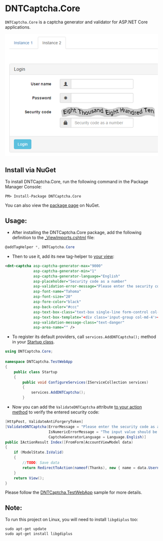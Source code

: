 DNTCaptcha.Core
=======
`DNTCaptcha.Core` is a captcha generator and validator for ASP.NET Core applications.

![dntcaptcha](/src/DNTCaptcha.TestWebApp/Content/dntcaptcha.png)


Install via NuGet
-----------------
To install DNTCaptcha.Core, run the following command in the Package Manager Console:

```
PM> Install-Package DNTCaptcha.Core
```

You can also view the [package page](http://www.nuget.org/packages/DNTCaptcha.Core/) on NuGet.



Usage:
-----------------
- After installing the DNTCaptcha.Core package, add the following definition to the [_ViewImports.cshtml](/src/DNTCaptcha.TestWebApp/Views/_ViewImports.cshtml) file:
```csharp
@addTagHelper *, DNTCaptcha.Core
```

- Then to use it, add its new tag-helper to [your view](/src/DNTCaptcha.TestWebApp/Views/Home/_LoginFormBody.cshtml):
```xml
<dnt-captcha asp-captcha-generator-max="9000"
             asp-captcha-generator-min="1"
             asp-captcha-generator-language="English"
             asp-placeholder="Security code as a number"
             asp-validation-error-message="Please enter the security code as a number."
             asp-font-name="Tahoma"
             asp-font-size="20"
             asp-fore-color="black"
             asp-back-color="#ccc"
             asp-text-box-class="text-box single-line form-control col-md-4"
             asp-text-box-template="<div class='input-group col-md-4'><span class='input-group-addon'><span class='glyphicon glyphicon-lock'></span></span>{0}</div>"
             asp-validation-message-class="text-danger"
             asp-area-name="" />
```

- To register its default providers, call `services.AddDNTCaptcha();` method in your [Startup class](/src/DNTCaptcha.TestWebApp/Startup.cs).
```csharp
using DNTCaptcha.Core;

namespace DNTCaptcha.TestWebApp
{
    public class Startup
    {
        public void ConfigureServices(IServiceCollection services)
        {
            services.AddDNTCaptcha();
        }
```

- Now you can add the `ValidateDNTCaptcha` attribute [to your action method](/src/DNTCaptcha.TestWebApp/Controllers/HomeController.cs) to verify the entered security code:
```csharp
[HttpPost, ValidateAntiForgeryToken]
[ValidateDNTCaptcha(ErrorMessage = "Please enter the security code as a number.",
                    IsNumericErrorMessage = "The input value should be a number.",
                    CaptchaGeneratorLanguage = Language.English)]
public IActionResult Index([FromForm]AccountViewModel data)
{
    if (ModelState.IsValid)
    {
        //TODO: Save data
        return RedirectToAction(nameof(Thanks), new { name = data.Username });
    }
    return View();
}
```
Please follow the [DNTCaptcha.TestWebApp](/src/DNTCaptcha.TestWebApp) sample for more details.


Note:
-----------------
To run this project on Linux, you will need to install `libgdiplus` too:
```
sudo apt-get update
sudo apt-get install libgdiplus
```
